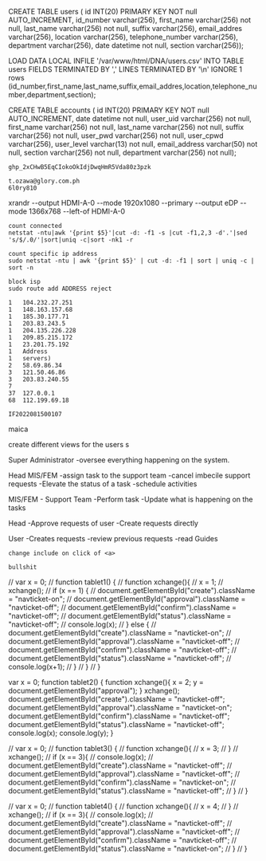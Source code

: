 CREATE TABLE users (
    id INT(20) PRIMARY KEY NOT null AUTO_INCREMENT,
    id_number varchar(256),
    first_name varchar(256) not null,
    last_name varchar(256) not null,
    suffix varchar(256),
    email_addres varchar(256),
    location varchar(256),
    telephone_number varchar(256),
    department varchar(256),
    date datetime not null,
    section varchar(256));

LOAD DATA LOCAL INFILE '/var/www/html/DNA/users.csv'
    INTO TABLE users 
        FIELDS
        TERMINATED BY ',' 
        LINES TERMINATED BY '\n'
        IGNORE 1 rows (id_number,first_name,last_name,suffix,email_addres,location,telephone_number,department,section);

CREATE TABLE accounts (
    id INT(20) PRIMARY KEY NOT null AUTO_INCREMENT,
    date datetime not null,
    user_uid varchar(256) not null,
    first_name varchar(256) not null,
    last_name varchar(256) not null,
    suffix varchar(256) not null,
    user_pwd varchar(256) not null,
    user_cpwd varchar(256),
    user_level varchar(13) not null,
    email_address varchar(50) not null,
    section varchar(256) not null,
    department varchar(256) not null);

    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

    t.ozawa@glory.com.ph
    6l0ry810

xrandr --output HDMI-A-0 --mode 1920x1080 --primary --output eDP --mode 1366x768 --left-of HDMI-A-0

    count connected 
    netstat -ntu|awk '{print $5}'|cut -d: -f1 -s |cut -f1,2,3 -d'.'|sed 's/$/.0/'|sort|uniq -c|sort -nk1 -r

    count specific ip address
    sudo netstat -ntu | awk '{print $5}' | cut -d: -f1 | sort | uniq -c | sort -n

    block isp
    sudo route add ADDRESS reject

    1   104.232.27.251
    1   148.163.157.68
    1   185.30.177.71
    1   203.83.243.5
    1   204.135.226.228
    1   209.85.215.172
    1   23.201.75.192
    1   Address
    1   servers)
    2   58.69.86.34
    3   121.50.46.86
    3   203.83.240.55
    7   
    37  127.0.0.1
    68  112.199.69.18

    IF2022081500107

maica

create different views for the users s

Super Administrator
    -oversee everything happening on the system.

Head MIS/FEM
    -assign task to the support team
    -cancel imbecile support requests
    -Elevate the status of a task
    -schedule activities

MIS/FEM - Support Team
    -Perform task
    -Update what is happening on the tasks

Head
    -Approve requests of user
    -Create requests directly

User
    -Creates requests
    -review previous requests
    -read Guides

    change include on click of <a>

    bullshit

// var x = 0;
// function tablet1() {
//   function xchange(){
//       x = 1;
//     xchange();
//     if (x == 1) {
//       document.getElementById("create").className = "navticket-on";
//       document.getElementById("approval").className = "navticket-off";
//       document.getElementById("confirm").className = "navticket-off";
//       document.getElementById("status").className = "navticket-off";
//       console.log(x);
//     } else {
//       document.getElementById("create").className = "navticket-on";
//       document.getElementById("approval").className = "navticket-off";
//       document.getElementById("confirm").className = "navticket-off";
//       document.getElementById("status").className = "navticket-off";
//       console.log(x+1);
//     }
//   }
// }

var x = 0;
function tablet2() {
  function xchange(){
    x = 2;
    y = document.getElementById("approval");
  }
  xchange();
  document.getElementById("create").className = "navticket-off";
  document.getElementById("approval").className = "navticket-on";
  document.getElementById("confirm").className = "navticket-off";
  document.getElementById("status").className = "navticket-off";
  console.log(x);
  console.log(y);
}

// var x = 0;
// function tablet3() {
//   function xchange(){
//     x = 3;
//   }
//   xchange();
//   if (x == 3){
//     console.log(x);
//     document.getElementById("create").className = "navticket-off";
//     document.getElementById("approval").className = "navticket-off";
//     document.getElementById("confirm").className = "navticket-on";
//     document.getElementById("status").className = "navticket-off";
//   }
// }

// var x = 0;
// function tablet4() {
//   function xchange(){
//     x = 4;
//   }
//   xchange();
//   if (x == 3){
//     console.log(x);
//     document.getElementById("create").className = "navticket-off";
//     document.getElementById("approval").className = "navticket-off";
//     document.getElementById("confirm").className = "navticket-off";
//     document.getElementById("status").className = "navticket-on";
//   }
// }
